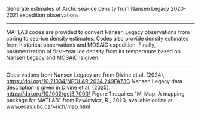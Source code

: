 Generate estimates of Arctic sea-ice density from Nansen Legacy 2020-2021 expedition observations
_______________________________________________________________________________________
MATLAB codes are provided to convert Nansen Legacy observations from coring to sea-ice density estimates.
Codes also provide density estimates from historical observations and MOSAiC expedition.
Finally, parametrization of first-zear ice density from its temperature based on Nansen Legacy and MOSAiC is given.
_______________________________________________________________________________________
Obesrvations from Nansen Legacy are from Divine et al. (2024), https://doi.org/10.21334/NPOLAR.2024.249FA73C
Nansen Legacy data description is given in Divine et al. (2025), https://doi.org/10.1002/gdj3.70001
Figure 1 requires "M_Map: A mapping package for MATLAB" from Pawlowicz, R., 2020, available online at www.eoas.ubc.ca/~rich/map.html
